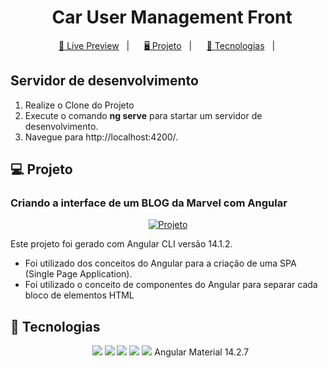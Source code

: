 <h1 align="center">
  Car User Management Front
</h1>

<p align="center">
  <a href="#">🔗 Live Preview</a>&nbsp;&nbsp;&nbsp;|&nbsp;&nbsp;&nbsp;
  <a href="#-projeto">🖥️ Projeto</a>&nbsp;&nbsp;&nbsp;|&nbsp;&nbsp;&nbsp;
  <a href="#-tecnologias">🚀 Tecnologias</a>&nbsp;&nbsp;&nbsp;|&nbsp;&nbsp;&nbsp;
</p>

## Servidor de desenvolvimento
<ol>
  <li>Realize o Clone do Projeto</li>
  <li>Execute o comando <b>ng serve</b> para startar um servidor de desenvolvimento.</li>
  <li>Navegue para http://localhost:4200/.</li>
</ol>



## 💻 Projeto

### Criando a interface de um BLOG da Marvel com Angular


<p align="center">
    <a href=""><img src="" alt="Projeto"></a>
</p>

Este projeto foi gerado com Angular CLI versão 14.1.2.

* Foi utilizado dos conceitos do Angular para a criação de uma SPA (Single Page Application).
* Foi utilizado o conceito de componentes do Angular para separar cada bloco de elementos HTML

## 🚀 Tecnologias
<p align="center">
  <img src="https://img.shields.io/badge/Angular-%23DD0031.svg?style=for-the-badge&logo=angular&logoColor=white">
  <img src="https://img.shields.io/badge/Html-%23ED5C28.svg?style=for-the-badge&logo=html5&logoColor=white">
  <img src="https://img.shields.io/badge/Css-%231572B6.svg?style=for-the-badge&logo=css3&logoColor=white">
  <img src="https://img.shields.io/badge/Javascript-%23F0DB4F.svg?style=for-the-badge&logo=javascript&logoColor=1F1F1F">
  <img src="https://img.shields.io/badge/Typescript-%230C375D.svg?style=for-the-badge&logo=typescript&logoColor=white">
  Angular Material 14.2.7
</p>